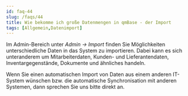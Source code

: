 ```yaml
---
id: faq-44
slug: /faqs/44
title: Wie bekomme ich große Datenmengen in qmBase - der Import
tags: [Allgemein,Datenimport]
---
```

Im Admin-Bereich unter *Admin -> Import* finden Sie Möglichkeiten unterschiedliche Daten in das System zu importieren. Dabei kann es sich unteranderem um Mitarbeiterdaten, Kunden- und Lieferantendaten, Inventargegenstände, Dokumente und ähnliches handeln.

Wenn Sie einen automatischen Import von Daten aus einem anderen IT-System wünschen bzw. die automatische Synchronisation mit anderen Systemen, dann sprechen Sie uns bitte direkt an. 